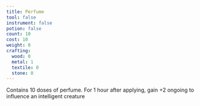 ```yaml
---
title: Perfume
tool: false
instrument: false
potion: false
count: 10
cost: 10
weight: 0
crafting:
  wood: 0
  metal: 1
  textile: 0
  stone: 0
---
```


Contains 10 doses of perfume. For 1 hour after applying, gain +2 ongoing to influence an intelligent creature
